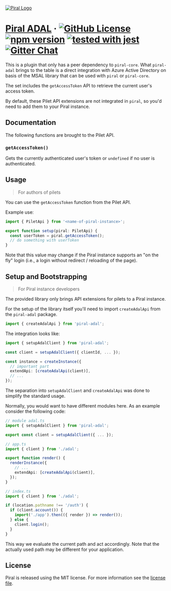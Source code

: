[![Piral Logo](https://github.com/smapiot/piral/raw/master/docs/assets/logo.png)](https://piral.io)

# [Piral ADAL](https://piral.io) &middot; [![GitHub License](https://img.shields.io/badge/license-MIT-blue.svg)](https://github.com/smapiot/piral/blob/master/LICENSE) [![npm version](https://img.shields.io/npm/v/piral-adal.svg?style=flat)](https://www.npmjs.com/package/piral-adal) [![tested with jest](https://img.shields.io/badge/tested_with-jest-99424f.svg)](https://jestjs.io) [![Gitter Chat](https://badges.gitter.im/gitterHQ/gitter.png)](https://gitter.im/piral-io/community)

This is a plugin that only has a peer dependency to `piral-core`. What `piral-adal` brings to the table is a direct integration with Azure Active Directory on basis of the MSAL library that can be used with `piral` or `piral-core`.

The set includes the `getAccessToken` API to retrieve the current user's access token.

By default, these Pilet API extensions are not integrated in `piral`, so you'd need to add them to your Piral instance.

## Documentation

The following functions are brought to the Pilet API.

### `getAccessToken()`

Gets the currently authenticated user's token or `undefined` if no user is authenticated.

## Usage

> For authors of pilets

You can use the `getAccessToken` function from the Pilet API.

Example use:

```ts
import { PiletApi } from '<name-of-piral-instance>';

export function setup(piral: PiletApi) {
  const userToken = piral.getAccessToken();
  // do something with userToken
}
```

Note that this value may change if the Piral instance supports an "on the fly" login (i.e., a login without redirect / reloading of the page).

## Setup and Bootstrapping

> For Piral instance developers

The provided library only brings API extensions for pilets to a Piral instance.

For the setup of the library itself you'll need to import `createAdalApi` from the `piral-adal` package.

```ts
import { createAdalApi } from 'piral-adal';
```

The integration looks like:

```ts
import { setupAdalClient } from 'piral-adal';

const client = setupAdalClient({ clientId, ... });

const instance = createInstance({
  // important part
  extendApi: [createAdalApi(client)],
  // ...
});
```

The separation into `setupAdalClient` and `createAdalApi` was done to simplify the standard usage.

Normally, you would want to have different modules here. As an example consider the following code:

```ts
// module adal.ts
import { setupAdalClient } from 'piral-adal';

export const client = setupAdalClient({ ... });

// app.ts
import { client } from './adal';

export function render() {
  renderInstance({
    // ...
    extendApi: [createAdalApi(client)],
  });
}

// index.ts
import { client } from './adal';

if (location.pathname !== '/auth') {
  if (client.account()) {
    import('./app').then(({ render }) => render());
  } else {
    client.login();
  }
}
```

This way we evaluate the current path and act accordingly. Note that the actually used path may be different for your application.

## License

Piral is released using the MIT license. For more information see the [license file](./LICENSE).
